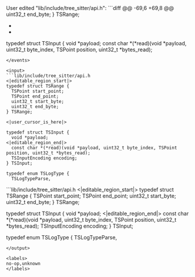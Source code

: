 <events>
User edited "lib/include/tree_sitter/api.h":
```diff
@@ -69,6 +69,8 @@
   uint32_t end_byte;
 } TSRange;

+
+
 typedef struct TSInput {
   void *payload;
   const char *(*read)(void *payload, uint32_t byte_index, TSPoint position, uint32_t *bytes_read);

```
</events>

<input>
```lib/include/tree_sitter/api.h
<|editable_region_start|>
typedef struct TSRange {
  TSPoint start_point;
  TSPoint end_point;
  uint32_t start_byte;
  uint32_t end_byte;
} TSRange;

<|user_cursor_is_here|>

typedef struct TSInput {
  void *payload;
<|editable_region_end|>
  const char *(*read)(void *payload, uint32_t byte_index, TSPoint position, uint32_t *bytes_read);
  TSInputEncoding encoding;
} TSInput;

typedef enum TSLogType {
  TSLogTypeParse,
```
</input>

<output>
```lib/include/tree_sitter/api.h
<|editable_region_start|>
typedef struct TSRange {
  TSPoint start_point;
  TSPoint end_point;
  uint32_t start_byte;
  uint32_t end_byte;
} TSRange;



typedef struct TSInput {
  void *payload;
<|editable_region_end|>
  const char *(*read)(void *payload, uint32_t byte_index, TSPoint position, uint32_t *bytes_read);
  TSInputEncoding encoding;
} TSInput;

typedef enum TSLogType {
  TSLogTypeParse,
```
</output>

<labels>
no-op,unknown
</labels>

